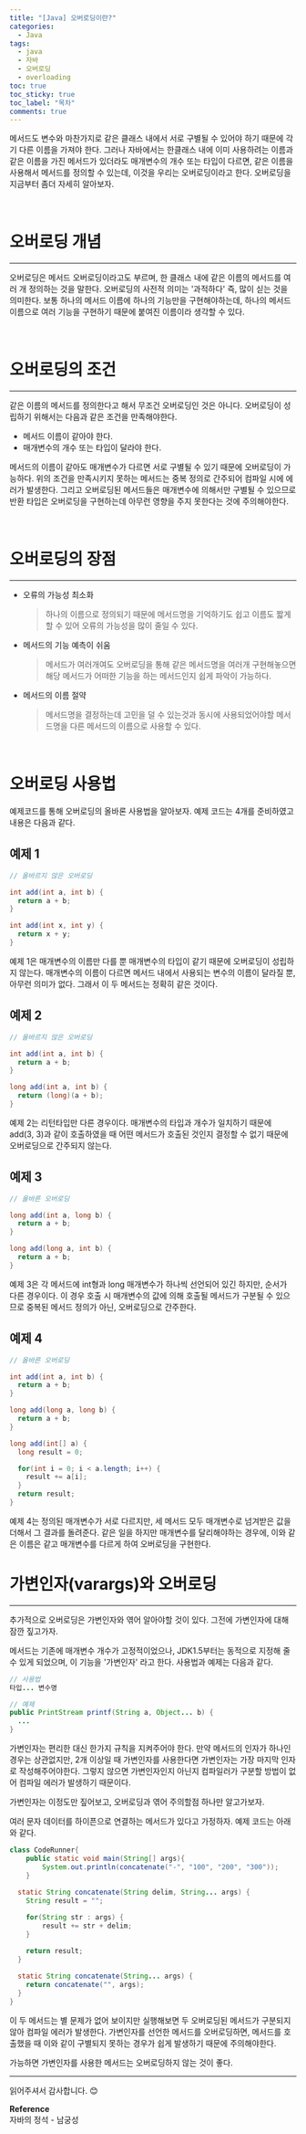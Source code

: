 ```yaml
---
title: "[Java] 오버로딩이란?"
categories:
  - Java
tags:
  - java
  - 자바
  - 오버로딩
  - overloading
toc: true
toc_sticky: true
toc_label: "목차"
comments: true
---
```


메서드도 변수와 마찬가지로 같은 클래스 내에서 서로 구별될 수 있어야 하기 때문에 각기 다른 이름을 가져야 한다. 그러나 자바에서는 한클래스 내에 이미 사용하려는 이름과 같은 이름을 가진 메서드가 있더라도 매개변수의 개수 또는 타입이 다르면, 같은 이름을 사용해서 메서드를 정의할 수 있는데, 이것을 우리는 오버로딩이라고 한다. 오버로딩을 지금부터 좀더 자세히 알아보자.

<br>

# 오버로딩 개념
---
오버로딩은 메서드 오버로딩이라고도 부르며, 한 클래스 내에 같은 이름의 메서드를 여러 개 정의하는 것을 말한다. 오버로딩의 사전적 의미는 '과적하다' 즉, 많이 싣는 것을 의미한다. 보통 하나의 메서드 이름에 하나의 기능만을 구현해야하는데, 하나의 메서드 이름으로 여러 기능을 구현하기 때문에 붙여진 이름이라 생각할 수 있다.

<br>

# 오버로딩의 조건
---
같은 이름의 메서드를 정의한다고 해서 무조건 오버로딩인 것은 아니다. 오버로딩이 성립하기 위해서는 다음과 같은 조건을 만족해야한다.
- 메서드 이름이 같아야 한다.
- 매개변수의 개수 또는 타입이 달라야 한다.

메서드의 이름이 같아도 매개변수가 다르면 서로 구별될 수 있기 때문에 오버로딩이 가능하다. 위의 조건을 만족시키지 못하는 메서드는 중복 정의로 간주되어 컴파일 시에 에러가 발생한다. 그리고 오버로딩된 메서드들은 매개변수에 의해서만 구별될 수 있으므로 반환 타입은 오버로딩을 구현하는데 아무런 영향을 주지 못한다는 것에 주의해야한다.

<br>

# 오버로딩의 장점
---
- 오류의 가능성 최소화
  >하나의 이름으로 정의되기 때문에 메서드명을 기억하기도 쉽고 이름도 짧게 할 수 있어 오류의 가능성을 많이 줄일 수 있다.
- 메서드의 기능 예측이 쉬움
  >메서드가 여러개여도 오버로딩을 통해 같은 메서드명을 여러개 구현해놓으면 해당 메서드가 어떠한 기능을 하는 메서드인지 쉽게 파악이 가능하다.
- 메서드의 이름 절약
  >메서드명을 결정하는데 고민을 덜 수 있는것과 동시에 사용되었어야할 메서드명을 다른 메서드의 이름으로 사용할 수 있다.

<br>

# 오버로딩 사용법
예제코드를 통해 오버로딩의 올바론 사용법을 알아보자. 예제 코드는 4개를 준비하였고 내용은 다음과 같다.
## 예제 1
```java
// 올바르지 않은 오버로딩

int add(int a, int b) {
  return a + b;
}

int add(int x, int y) {
  return x + y;
}
```
예제 1은 매개변수의 이름만 다를 뿐 매개변수의 타입이 같기 때문에 오버로딩이 성립하지 않는다. 매개변수의 이름이 다르면 메서드 내에서 사용되는 변수의 이름이 달라질 뿐, 아무런 의미가 없다.
그래서 이 두 메서드는 정확히 같은 것이다.

## 예제 2
```java
// 올바르지 않은 오버로딩

int add(int a, int b) {
  return a + b;
}

long add(int a, int b) {
  return (long)(a + b);
}
```
예제 2는 리턴타입만 다른 경우이다. 매개변수의 타입과 개수가 일치하기 때문에 add(3, 3)과 같이 호출하였을 때 어떤 메서드가 호출된 것인지 결정할 수 없기 때문에 오버로딩으로 간주되지 않는다.

## 예제 3
```java
// 올바른 오버로딩

long add(int a, long b) {
  return a + b;
}

long add(long a, int b) {
  return a + b;
}
```
예제 3은 각 메서드에 int형과 long 매개변수가 하나씩 선언되어 있긴 하지만, 순서가 다른 경우이다. 이 경우 호출 시 매개변수의 값에 의해 호출될 메서드가 구분될 수 있으므로 중복된 메서드 정의가 아닌, 오버로딩으로 간주한다.

## 예제 4
```java
// 올바른 오버로딩

int add(int a, int b) {
  return a + b;
}

long add(long a, long b) {
  return a + b;
}

long add(int[] a) {
  long result = 0;

  for(int i = 0; i < a.length; i++) {
    result += a[i];
  }
  return result;
}
```
예제 4는 정의된 매개변수가 서로 다르지만, 세 메서드 모두 매개변수로 넘겨받은 값을 더해서 그 결과를 돌려준다. 같은 일을 하지만 매개변수를 달리해야하는 경우에, 이와 같은 이름은 같고 매개변수를 다르게 하여 오버로딩을 구현한다.

# 가변인자(varargs)와 오버로딩
---
추가적으로 오버로딩은 가변인자와 엮어 알아야할 것이 있다. 그전에 가변인자에 대해 잠깐 짚고가자.

메서드는 기존에 매개변수 개수가 고정적이었으나, JDK1.5부터는 동적으로 지정해 줄 수 있게 되었으며, 이 기능을 '가변인자' 라고 한다. 사용법과 예제는 다음과 같다.

```java
// 사용법
타입... 변수명

// 예제
public PrintStream printf(String a, Object... b) {
  ...
}
```

가변인자는 편리한 대신 한가지 규칙을 지켜주어야 한다. 만약 메서드의 인자가 하나인 경우는 상관없지만, 2개 이상일 때 가변인자를 사용한다면 가변인자는 가장 마지막 인자로 작성해주어야한다. 그렇지 않으면 가변인자인지 아닌지 컴파일러가 구분할 방법이 없어 컴파일 에러가 발생하기 때문이다.

가변인자는 이정도만 짚어보고, 오버로딩과 엮어 주의할점 하나만 알고가보자.

여러 문자 데이터를 하이픈으로 연결하는 메서드가 있다고 가정하자. 예제 코드는 아래와 같다.

```java
class CodeRunner{
	public static void main(String[] args){
        System.out.println(concatenate("-", "100", "200", "300"));
	}
    
  static String concatenate(String delim, String... args) {
    String result = "";

    for(String str : args) {
        result += str + delim;
    }

    return result;
  }
    
  static String concatenate(String... args) {
    return concatenate("", args);   
  }
}
```

이 두 메서드는 별 문제가 없어 보이지만 실행해보면 두 오버로딩된 메서드가 구분되지 않아 컴파일 에러가 발생한다. 가변인자를 선언한 메서드를 오버로딩하면, 메서드를 호출했을 때 이와 같이 구별되지 못하는 경우가 쉽게 발생하기 때문에 주의해야한다.

가능하면 가변인자를 사용한 메서드는 오버로딩하지 않는 것이 좋다.

---

읽어주셔서 감사합니다. 😊

__Reference__  
자바의 정석 - 남궁성  
